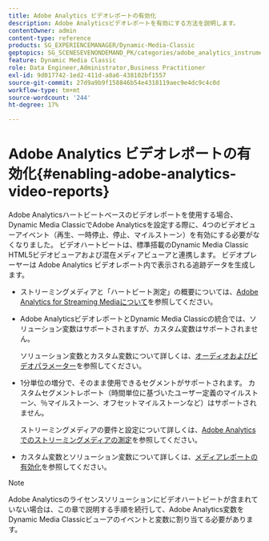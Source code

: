```yaml
---
title: Adobe Analytics ビデオレポートの有効化
description: Adobe Analyticsビデオレポートを有効にする方法を説明します。
contentOwner: admin
content-type: reference
products: SG_EXPERIENCEMANAGER/Dynamic-Media-Classic
geptopics: SG_SCENESEVENONDEMAND_PK/categories/adobe_analytics_instrumentation_kit
feature: Dynamic Media Classic
role: Data Engineer,Administrator,Business Practitioner
exl-id: 9d017742-1ed2-411d-a8a6-438102bf1557
source-git-commit: 27d9a9b9f158846b54e4318119aec9e4dc9c4c0d
workflow-type: tm+mt
source-wordcount: '244'
ht-degree: 17%

---
```


# Adobe Analytics ビデオレポートの有効化{#enabling-adobe-analytics-video-reports}

Adobe Analyticsハートビートベースのビデオレポートを使用する場合、Dynamic Media ClassicでAdobe Analyticsを設定する際に、4つのビデオビューアイベント（再生、一時停止、停止、マイルストーン）を有効にする必要がなくなりました。 ビデオハートビートは、標準搭載のDynamic Media Classic HTML5ビデオビューアおよび混在メディアビューアと連携します。 ビデオプレーヤーは Adobe Analytics ビデオレポート内で表示される追跡データを生成します。

* ストリーミングメディアと「ハートビート測定」の概要については、[Adobe Analytics for Streaming Mediaについて](https://experienceleague.adobe.com/docs/media-analytics/using/media-overview.html#about-adobe-analytics-for-streaming-media)を参照してください。

* Adobe AnalyticsビデオレポートとDynamic Media Classicの統合では、ソリューション変数はサポートされますが、カスタム変数はサポートされません。

   ソリューション変数とカスタム変数について詳しくは、[オーディオおよびビデオパラメーター](https://experienceleague.adobe.com/docs/media-analytics/using/metrics-and-metadata/audio-video-parameters.html#metrics-and-metadata)を参照してください。

* 1分単位の増分で、そのまま使用できるセグメントがサポートされます。 カスタムセグメントレポート（時間単位に基づいたユーザー定義のマイルストーン、％マイルストーン、オフセットマイルストーンなど）はサポートされません。

   ストリーミングメディアの要件と設定について詳しくは、[Adobe Analyticsでのストリーミングメディアの測定](https://experienceleague.adobe.com/docs/media-analytics/using/media-overview.html)を参照してください。

* カスタム変数とソリューション変数について詳しくは、[メディアレポートの有効化](https://experienceleague.adobe.com/docs/media-analytics/using/media-reports/media-reports-enable.html?lang=en#media-reports)を参照してください。

>[!NOTE]
>
>Adobe Analyticsのライセンスソリューションにビデオハートビートが含まれていない場合は、この章で説明する手順を続行して、Adobe Analytics変数をDynamic Media Classicビューアのイベントと変数に割り当てる必要があります。
